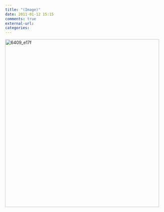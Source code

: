 ```yaml
---
title: "(Image)"
date: 2011-01-12 15:15
comments: true
external-url:
categories:
---
```

[<img src="http://9.asset.soup.io/asset/1443/6409_e17f.jpeg" width="500" height="546" alt="6409_e17f" />][1]

  [1]: http://28.media.tumblr.com/tumblr_levad3JI6i1qasthro1_r1_500.jpg
